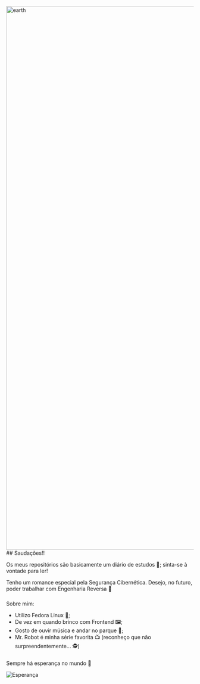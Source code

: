 <img width="1031" height="1460" alt="earth" src="https://github.com/user-attachments/assets/ed0e9094-6173-44ff-a799-55d4dea43f4b" />
## Saudações!!

Os meus repositórios são basicamente um diário de estudos 📖; sinta-se à vontade para ler!

Tenho um romance especial pela Segurança Cibernética. Desejo, no futuro, poder trabalhar com Engenharia Reversa 👾 

###

Sobre mim:
- Utilizo Fedora Linux 🐧;
- De vez em quando brinco com Frontend 🖼️;
- Gosto de ouvir música e andar no parque 🌲;
- Mr. Robot é minha série favorita 📺 (reconheço que não surpreendentemente... 🕵️)

###

Sempre há esperança no mundo 🌻

![Esperança](https://i.ibb.co/27zjn735/earth.png)
